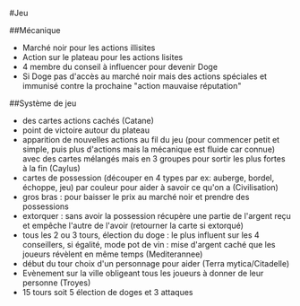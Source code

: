 #Jeu

##Mécanique
- Marché noir pour les actions illisites
- Action sur le plateau pour les actions lisites
- 4 membre du conseil à influencer pour devenir Doge
- Si Doge pas d'accès au marché noir mais des actions spéciales et immunisé contre la prochaine "action mauvaise réputation"

##Système de jeu
- des cartes actions cachés (Catane)
- point de victoire autour du plateau
- apparition de nouvelles actions au fil du jeu (pour commencer petit et simple, puis plus d'actions mais la mécanique est fluide car connue) avec des cartes mélangés mais en 3 groupes pour sortir les plus fortes à la fin (Caylus)
- cartes de possession (découper en 4 types par ex: auberge, bordel, échoppe, jeu) par couleur pour aider à savoir ce qu'on a (Civilisation)
- gros bras : pour baisser le prix au marché noir et prendre des possessions
- extorquer : sans avoir la possession récupère une partie de l'argent reçu et empêche l'autre de l'avoir (retourner la carte si extorqué)
- tous les 2 ou 3 tours, élection du doge : le plus influent sur les 4 conseillers, si égalité, mode pot de vin : mise d'argent caché que les joueurs révèlent en même temps (Mediterannee)
- début du tour choix d'un personnage pour aider (Terra mytica/Citadelle)
- Evènement sur la ville obligeant tous les joueurs à donner de leur personne (Troyes)
- 15 tours soit 5 élection de doges et 3 attaques

